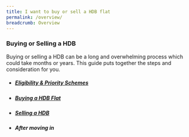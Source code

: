```yaml
---
title: I want to buy or sell a HDB flat
permalink: /overview/
breadcrumb: Overview
---
```


### Buying or Selling a HDB 
Buying or selling a HDB can be a long and overwhelming process which could take months or years. This guide puts together the steps and consideration for you.

- ##### [Eligibility & Priority Schemes](/overview)
- ##### [Buying a HDB Flat](/buying-a-hdb/)
- ##### [Selling a HDB](/selling/)
- ##### After moving in
